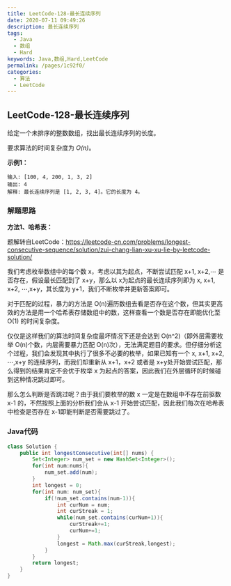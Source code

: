 ```yaml
---
title: LeetCode-128-最长连续序列
date: 2020-07-11 09:49:26
description: 最长连续序列
tags: 
  - Java
  - 数组
  - Hard
keywords: Java,数组,Hard,LeetCode
permalink: /pages/1c92f0/
categories: 
  - 算法
  - LeetCode
---
```


## LeetCode-128-最长连续序列

给定一个未排序的整数数组，找出最长连续序列的长度。

要求算法的时间复杂度为 *O(n)*。

<!--more-->

**示例1：**

```
输入: [100, 4, 200, 1, 3, 2]
输出: 4
解释: 最长连续序列是 [1, 2, 3, 4]。它的长度为 4。
```

### 解题思路

**方法1、哈希表：**

题解转自LeetCode：https://leetcode-cn.com/problems/longest-consecutive-sequence/solution/zui-chang-lian-xu-xu-lie-by-leetcode-solution/

我们考虑枚举数组中的每个数 x，考虑以其为起点，不断尝试匹配 x+1, x+2,⋯ 是否存在，假设最长匹配到了 x+y，那么以 x为起点的最长连续序列即为 x, x+1, x+2, ⋯,x+y，其长度为 y+1，我们不断枚举并更新答案即可。

对于匹配的过程，暴力的方法是 O(n)遍历数组去看是否存在这个数，但其实更高效的方法是用一个哈希表存储数组中的数，这样查看一个数是否存在即能优化至 O(1) 的时间复杂度。

仅仅是这样我们的算法时间复杂度最坏情况下还是会达到 O(n^2)（即外层需要枚举 O(n)个数，内层需要暴力匹配 O(n)次），无法满足题目的要求。但仔细分析这个过程，我们会发现其中执行了很多不必要的枚举，如果已知有一个 x, x+1, x+2, ⋯,x+y 的连续序列，而我们却重新从 x+1，x+2 或者是 x+y处开始尝试匹配，那么得到的结果肯定不会优于枚举 x 为起点的答案，因此我们在外层循环的时候碰到这种情况跳过即可。

那么怎么判断是否跳过呢？由于我们要枚举的数 x 一定是在数组中不存在前驱数 x-1 的，不然按照上面的分析我们会从 x-1 开始尝试匹配，因此我们每次在哈希表中检查是否存在 x-1即能判断是否需要跳过了。

### Java代码


```java
class Solution {
    public int longestConsecutive(int[] nums) {
        Set<Integer> num_set = new HashSet<Integer>();
        for(int num:nums){
            num_set.add(num);
        }
        int longest = 0;
        for(int num: num_set){
            if(!num_set.contains(num-1)){
                int curNum = num;
                int curStreak = 1;
                while(num_set.contains(curNum+1)){
                    curStreak+=1;
                    curNum+=1;
                }
                longest = Math.max(curStreak,longest);
            }
        }
        return longest;
    }
}
```

